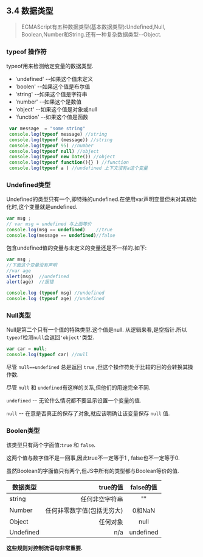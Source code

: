 
## 3.4 数据类型

>ECMAScript有五种数据类型(基本数据类型):Undefined,Null, Boolean,Number和String.还有一种复杂数据类型--Object.

### typeof 操作符
typeof用来检测给定变量的数据类型.

- 'undefined' --如果这个值未定义
- 'boolen' --如果这个值是布尔值
- 'string' --如果这个值是字符串
- 'number' --如果这个是数值
- 'object' --如果这个值是对象或null
- 'function' --如果这个值是函数

```javascript
 var message  = "some string"
 console.log(typeof message) //string
 console.log(typeof (message)) //string
 console.log(typeof 95) //number
 console.log(typeof null) //object
 console.log(typeof new Date()) //object
 console.log(typeof function(){} ) //function
 console.log(typeof a ) //undefined 上下文沒有a这个变量
```

###  Undefined类型

Undefined的类型只有一个,即特殊的undefined.在使用var声明变量但未对其初始化时,这个变量就是undefined.

```javascript
var msg ;
// var msg = undefined 与上面等价
console.log(msg == undefined)    //true
console.log(message == undefined)//false
```

包含undefined值的变量与未定义的变量还是不一样的.如下:

```javascript
var msg ;
//下面这个变量没有声明
//var age
alert(msg)  //undefined
alert(age)  //报错

console.log (typeof msg) //undefined
console.log (typeof age) //undefined
```

### Null类型

Null是第二个只有一个值的特殊类型.这个值是null. 从逻辑来看,是空指针.所以`typeof`检测`null`会返回`'object'`类型.

```javascript
var car = null;
console.log(typeof car) //null 
```

尽管 `null==undefined` 总是返回 `true` ,但这个操作符处于比较的目的会转换其操作数.

尽管 `null` 和 `undefined`有这样的关系,但他们的用途完全不同.

`undefined` -- 无论什么情况都不要显示设置一个变量的值.

`null` -- 在意是否真正的保存了对象,就应该明确让该变量保存 `null` 值.

### Boolen类型

该类型只有两个字面值:`true` 和 `false`.

这两个值与数字值不是一回事,因此true不一定等于1 , false也不一定等于0.

虽然Boolean的字面值只有两个,但JS中所有的类型都与Boolean等价的值.

|数据类型     | true的值| false的值|
| --------   | -----:  | :----:   |
|string      |任何非空字符串|    ""|
|Number|任何非零数字值(包括无穷大)|0和NaN|
|Object|任何对象|null|
|Undefined|n/a|undefined|

**这些规则对控制流语句非常重要.**

